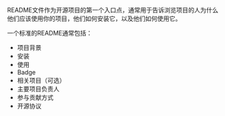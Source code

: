 README文件作为开源项目的第一个入口点，通常用于告诉浏览项目的人为什么他们应该使用你的项目，他们如何安装它，以及他们如何使用它。



一个标准的README通常包括：

- 项目背景
- 安装
- 使用
- Badge
- 相关项目（可选）
- 主要项目负责人
- 参与贡献方式
- 开源协议

